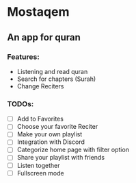 # Mostaqem
## An app for quran

### Features:
* Listening and read quran
* Search for chapters (Surah)
* Change Reciters


### TODOs:
- [ ] Add to Favorites
- [ ] Choose your favorite Reciter
- [ ] Make your own playlist
- [ ] Integration with Discord
- [ ] Categorize home page with filter option
- [ ] Share your playlist with friends
- [ ] Listen together
- [ ] Fullscreen mode
